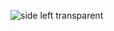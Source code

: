 ![side left transparent](https://user-images.githubusercontent.com/52013820/168504245-3aab37f6-182b-4e07-887a-26e298e3f952.png)
